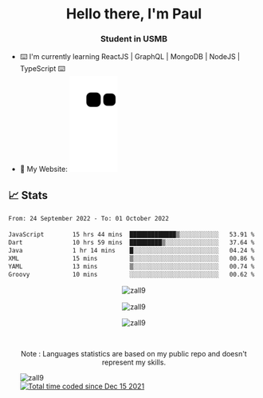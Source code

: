 <h1 align="center">Hello there, I'm Paul</h1> 
<h3 align="center">Student in USMB </h3>

- ⌨️ I'm currently learning ReactJS | GraphQL | MongoDB | NodeJS | TypeScript ⌨️
- 🔎 My Website: <a href="" ></a>
![Alt text](https://raw.githubusercontent.com/zall9/zall9/output/github-contribution-grid-snake.svg)

## 📈 Stats



<!--START_SECTION:waka-->

```text
From: 24 September 2022 - To: 01 October 2022

JavaScript        15 hrs 44 mins  █████████████▒░░░░░░░░░░░   53.91 %
Dart              10 hrs 59 mins  █████████▒░░░░░░░░░░░░░░░   37.64 %
Java              1 hr 14 mins    █░░░░░░░░░░░░░░░░░░░░░░░░   04.24 %
XML               15 mins         ▒░░░░░░░░░░░░░░░░░░░░░░░░   00.86 %
YAML              13 mins         ▒░░░░░░░░░░░░░░░░░░░░░░░░   00.74 %
Groovy            10 mins         ░░░░░░░░░░░░░░░░░░░░░░░░░   00.62 %
```

<!--END_SECTION:waka-->
<p align="center">
  <img align="center" src="https://github-readme-stats.vercel.app/api?username=zall9&show_icons=true&locale=en&theme=tokyonight " alt="zall9" />
</p>
<p  align="center"><img align="center" src="https://github-readme-streak-stats.herokuapp.com/?user=zall9&theme=tokyonight" alt="zall9" /></p>
<p  align="center"><img align="center" src="https://github-readme-stats.vercel.app/api/top-langs?username=zall9&show_icons=true&locale=en&layout=compact&theme=tokyonight" alt="zall9" /></p>
<br>
<p  align="center">Note : Languages statistics are based on my public repo and doesn't represent my skills.</p>
<p>
  <ul style="list-style-type: none;">
    <li align="left"><img src="https://komarev.com/ghpvc/?username=zall9&label=Profile%20views&color=0e75b6&style=for-the-badge" alt="zall9" /></li>
    <li align="left"> <a href="https://wakatime.com/@7e787948-bc72-4702-af7b-d57420a332e8"><img src="https://wakatime.com/badge/user/7e787948-bc72-4702-af7b-d57420a332e8.svg?style=for-the-badge" alt="Total time coded since Dec 15 2021" /></a> </li>
  </ul>
</p>

